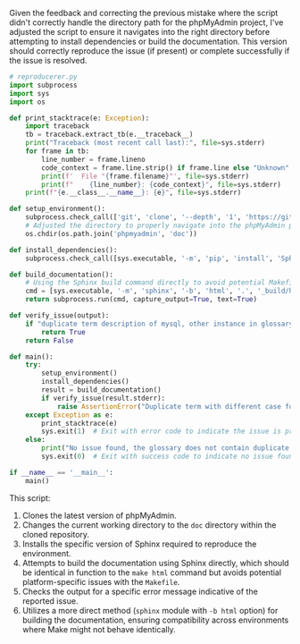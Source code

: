 Given the feedback and correcting the previous mistake where the script didn't correctly handle the directory path for the phpMyAdmin project, I've adjusted the script to ensure it navigates into the right directory before attempting to install dependencies or build the documentation. This version should correctly reproduce the issue (if present) or complete successfully if the issue is resolved.

```python
# reproducerer.py
import subprocess
import sys
import os

def print_stacktrace(e: Exception):
    import traceback
    tb = traceback.extract_tb(e.__traceback__)
    print("Traceback (most recent call last):", file=sys.stderr)
    for frame in tb:
        line_number = frame.lineno
        code_context = frame.line.strip() if frame.line else "Unknown"
        print(f'  File "{frame.filename}"', file=sys.stderr)
        print(f"    {line_number}: {code_context}", file=sys.stderr)
    print(f"{e.__class__.__name__}: {e}", file=sys.stderr)

def setup_environment():
    subprocess.check_call(['git', 'clone', '--depth', '1', 'https://github.com/phpmyadmin/phpmyadmin.git'])
    # Adjusted the directory to properly navigate into the phpMyAdmin project and then to the 'doc' directory.
    os.chdir(os.path.join('phpmyadmin', 'doc'))

def install_dependencies():
    subprocess.check_call([sys.executable, '-m', 'pip', 'install', 'Sphinx==3.0.0'])

def build_documentation():
    # Using the Sphinx build command directly to avoid potential Makefile issues on various platforms.
    cmd = [sys.executable, '-m', 'sphinx', '-b', 'html', '.', '_build/html']
    return subprocess.run(cmd, capture_output=True, text=True)

def verify_issue(output):
    if "duplicate term description of mysql, other instance in glossary" in output:
        return True
    return False

def main():
    try:
        setup_environment()
        install_dependencies()
        result = build_documentation()
        if verify_issue(result.stderr):
            raise AssertionError("Duplicate term with different case found in the glossary.")
    except Exception as e:
        print_stacktrace(e)
        sys.exit(1)  # Exit with error code to indicate the issue is present
    else:
        print("No issue found, the glossary does not contain duplicate terms with different cases.")
        sys.exit(0)  # Exit with success code to indicate no issue found

if __name__ == '__main__':
    main()
```

This script:
1. Clones the latest version of phpMyAdmin.
2. Changes the current working directory to the `doc` directory within the cloned repository.
3. Installs the specific version of Sphinx required to reproduce the environment.
4. Attempts to build the documentation using Sphinx directly, which should be identical in function to the `make html` command but avoids potential platform-specific issues with the `Makefile`.
5. Checks the output for a specific error message indicative of the reported issue.
6. Utilizes a more direct method (`sphinx` module with `-b html` option) for building the documentation, ensuring compatibility across environments where Make might not behave identically.